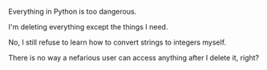 Everything in Python is too dangerous.

I'm deleting everything except the things I need.

No, I still refuse to learn how to convert strings to integers myself.

There is no way a nefarious user can access anything after I delete it, right?